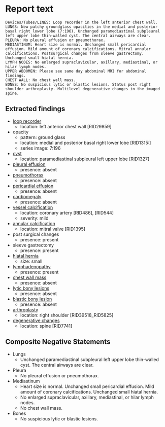 # Report text

```text
Devices/Tubes/LINES: Loop recorder in the left anterior chest wall.
LUNGS: New patchy groundglass opacities in the medial and posterior basal right lower lobe (7:196). Unchanged paramediastinal subpleural left upper lobe thin-walled cyst. The central airways are clear.
PLEURA: No pleural effusion or pneumothorax.
MEDIASTINUM: Heart size is normal. Unchanged small pericardial effusion. Mild amount of coronary calcifications. Mitral annular calcifications. Postsurgical changes from sleeve gastrectomy. Unchanged small hiatal hernia.
LYMPH NODES: No enlarged supraclavicular, axillary, mediastinal, or hilar lymph nodes.
UPPER ABDOMEN: Please see same day abdominal MRI for abdominal findings.
CHEST WALL: No chest wall mass.
BONES: No suspicious lytic or blastic lesions. Status post right shoulder arthroplasty. Multilevel degenerative changes in the imaged spine.
```

## Extracted findings

- [loop recorder](../../definitions/hood/loop-recorder.json)
  - location: left anterior chest wall \[RID29859\]
- opacity
  - pattern: ground glass
  - location: medial and posterior basal right lower lobe \[RID1315:\]
  - series image: 7:196
- [cyst](../../definitions/upmedic/Cyst.cde.md)
  - location: paramediastinal subpleural left upper lobe \[RID1327\]
- [pleural effusion](../../definitions/hood/pleural-effusion.json)
  - presence: absent
- [pneumothorax](../../definitions/hood/pneumothorax.json)
  - presence: absent
- [pericardial effusion](../../definitions/hood/pericardial-effusion.json)
  - presence: absent
- [cardiomegaly](../../definitions/upmedic/Cardiomegaly.cde.md)
  - presence: absent
- [vessel calcification](../../definitions/nuance/coronary_artery_calcification.json)
  - location: coronary artery \[RID486\], \[RID544\]
  - severity: mild
- [annular calcification](../../definitions/hood/annular-calcifications.json)
  - location: mitral valve \[RID1395\]
- post surgical changes
  - presence: present
- sleeve gastrectomy
  - presence: present
- [hiatal hernia](../../definitions/hood/hiatal-hernia.json)
  - size: small
- [lymphadenopathy](../../definitions/hood/mediastinal-lymph-nodes.json)
  - presence: present
- [chest wall mass](../../definitions/hood/chest-wall.json)  
  - presence: absent
- [lytic bony lesions](../../definitions/hood/lytic-lesion.md)
  - presence: absent
- [blastic bony lesion](../../definitions/hood/sclerotic-lesion.md)
  - presence: absent
- [arthroplasty](../../definitions/hood/organization/bones-and-thoracic-cage.md)
  - location: right shoulder \[RID39518_RID5825\]
- [degenerative changes](../../definitions/nuance/thoracic_spine_degenerative_changes.json)
  - location: spine \[RID7741\]

## Composite Negative Statements

- Lungs
  - Unchanged paramediastinal subpleural left upper lobe thin-walled cyst. The central airways are clear.
- Pleura
  - No pleural effusion or pneumothorax.
- Mediastinum
  - Heart size is normal. Unchanged small pericardial effusion. Mild amount of coronary calcifications. Unchanged small hiatal hernia.
  - No enlarged supraclavicular, axillary, mediastinal, or hilar lymph nodes.
  - No chest wall mass.
- Bones
  - No suspicious lytic or blastic lesions.
  